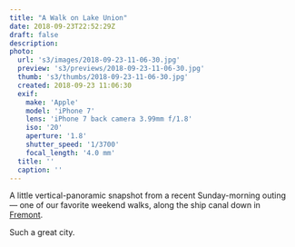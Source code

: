 ```yaml
---
title: "A Walk on Lake Union"
date: 2018-09-23T22:52:29Z
draft: false
description:
photo:
  url: 's3/images/2018-09-23-11-06-30.jpg'
  preview: 's3/previews/2018-09-23-11-06-30.jpg'
  thumb: 's3/thumbs/2018-09-23-11-06-30.jpg'
  created: 2018-09-23 11:06:30
  exif:
    make: 'Apple'
    model: 'iPhone 7'
    lens: 'iPhone 7 back camera 3.99mm f/1.8'
    iso: '20'
    aperture: '1.8'
    shutter_speed: '1/3700'
    focal_length: '4.0 mm'
  title: ''
  caption: ''
---
```


A little vertical-panoramic snapshot from a recent Sunday-morning outing &mdash; one of our favorite weekend walks, along the ship canal down in [Fremont](https://www.google.com/maps/place/Fremont,+Seattle,+WA/@47.6570239,-122.3636676,15z/data=!3m1!4b1!4m5!3m4!1s0x549015ac65a569d5:0xa2c5a5c295534d98!8m2!3d47.6541773!4d-122.3500004).

Such a great city.
